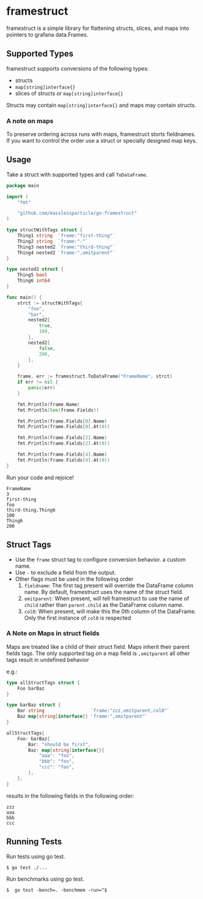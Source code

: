 # framestruct

framestruct is a simple library for flattening structs, slices, and maps
into pointers to grafana data.Frames.

## Supported Types

framestruct supports conversions of the following types:

- structs
- `map[string]interface{}`
- slices of structs or `map[string]interface{}`

Structs may contain `map[string]interface{}` and maps may contain structs.

### A note on maps

To preserve ordering across runs with maps, framestruct storts fieldnames.
If you want to control the order use a struct or specially designed map keys.

## Usage

Take a struct with supported types and call `ToDataFrame`.

```go
package main

import (
	"fmt"

	"github.com/masslessparticle/go-framestruct"
)

type structWithTags struct {
	Thing1 string  `frame:"first-thing"`
	Thing2 string  `frame:"-"`
	Thing3 nested2 `frame:"third-thing"`
	Thing4 nested2 `frame:",omitparent"`
}

type nested2 struct {
	Thing5 bool
	Thing6 int64
}

func main() {
	strct := structWithTags{
		"foo",
		"bar",
		nested2{
			true,
			100,
		},
		nested2{
			false,
			200,
		},
	}

	frame, err := framestruct.ToDataFrame("FrameName", strct)
	if err != nil {
		panic(err)
	}

	fmt.Println(frame.Name)
	fmt.Println(len(frame.Fields))

	fmt.Println(frame.Fields[0].Name)
	fmt.Println(frame.Fields[0].At(0))

	fmt.Println(frame.Fields[2].Name)
	fmt.Println(frame.Fields[2].At(0))

	fmt.Println(frame.Fields[4].Name)
	fmt.Println(frame.Fields[4].At(0))
}
```

Run your code and rejoice!

```
FrameName
3
first-thing
foo
third-thing.Thing6
100
Thing6
200
```

## Struct Tags

- Use the `frame` struct tag to configure conversion behavior. a custom name.
- Use `-` to exclude a field from the output.
- Other flags must be used in the following order
  1. `fieldname`: The first tag present will override the DataFrame column name. By default, framestruct uses the name of the struct field.
  1. `omitparent`: When present, will tell framestruct to use the name of `child` rather than `parent.child` as the DataFrame column name.
  1. `col0`: When present, will make this the 0th column of the DataFrame. Only the first instance of `col0` is respected

### A Note on Maps in struct fields

Maps are treated like a child of their struct field. Maps inherit their parent fields tags. The only supported tag on a map field is `,omitparent`
all other tags result in undefined behavior

e.g.:

```go
type allStructTags struct {
	Foo barBaz
}

type barBaz struct {
	Bar string                 `frame:"zzz,omitparent,col0"`
	Baz map[string]interface{} `frame:",omitparent"`
}

allStructTags{
	Foo: barBaz{
		Bar: "should be first",
		Baz: map[string]interface{}{
			"aaa": "foo",
			"bbb": "foo",
			"ccc": "foo",
		},
	},
}
```

results in the following fields in the following order:

```
zzz
aaa
bbb
ccc
```

## Running Tests

Run tests using go test.

```
$ go test ./...
```

Run benchmarks using go test.

```
$  go test -bench=. -benchmem -run=^$
```
